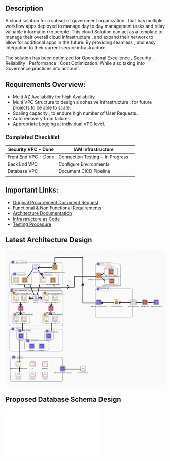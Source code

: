## Description
A cloud solution for a subset of government organization , that has multiple workflow apps deployed to manage day to day management tasks and relay valuable information to people. This cloud Solution can act as a template to manage their overall cloud infrastructure , and expand their network to allow for additional apps in the future. By providing seamless , and easy integration to their current secure infrastructure.

The solution has been optimized for Operational Excellence , Security , Reliability , Performance , Cost Optimization. While also taking into Governance practices into account.

## Requirements Overview:

- Multi AZ Availability for high Availability.
- Multi VPC Structure to design a cohesive Infrastructure , for future projects to be able to scale.
- Scaling capacity , to endure high number of User Requests.
- Auto recovery from failure . 
- Appropriate Logging at individual VPC level.

### Completed Checklilst

| Security VPC - Done | IAM Infrastructure |  |
| ------------------------------ | ---- | ---- |
| Front End VPC - Done | Connection Testing - In Progress |  |
| Back End VPC | Configure Environments |  |
| Database VPC | Document CICD Pipeline |  |
|  |  |  |



## Important Links:

- [Original Procurement Document Request](./docs/procurement_request.pdf)
- [Functional & Non Functional Requirements](./docs/requirements.docx)
- [Architecture Documentation](./docs/architecture.docx)
- [Infrastructure as Code](./Infrastructure_as_Code)
- [Testing Procedure](./docs/testing_procedures.docx)

## Latest Architecture Design 
![Design System Architecture](./images/architecture.png)

## Proposed Database Schema Design
![Database Schema](./2.2_ER_DIAGRAM.pdf)
